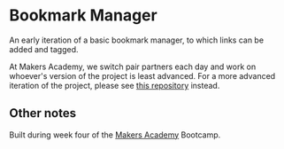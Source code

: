 # Bookmark Manager

An early iteration of a basic bookmark manager, to which links can be added and tagged. 

At Makers Academy, we switch pair partners each day and work on whoever's version of the project is least advanced. For a more advanced iteration of the project, please see [this repository](https://github.com/adc17/bookmark_manager_2) instead.

## Other notes

Built during week four of the [Makers Academy](http://www.makersacademy.com) Bootcamp.
